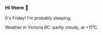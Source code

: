 ### Hi there :wave:

It's Friday! I'm probably sleeping.

Weather in Victoria BC: partly cloudy, at +11°C.
